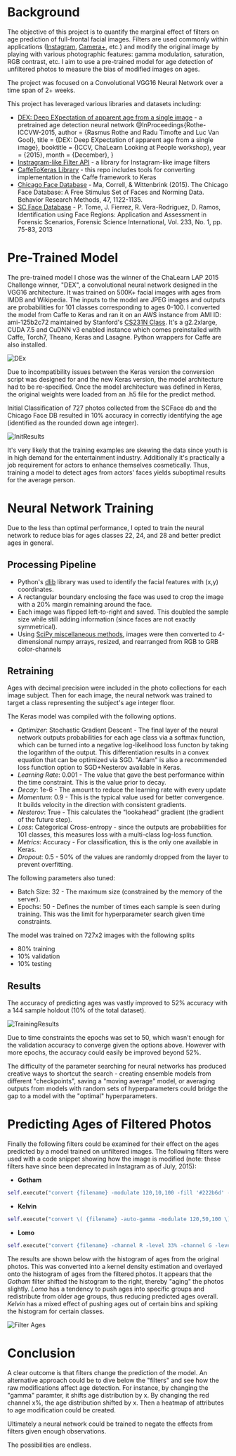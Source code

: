 # Background
The objective of this project is to quantify the marginal effect of filters on age prediction of full-frontal facial images. Filters are used commonly within applications ([Instagram](https://www.instagram.com), [Camera+](http://campl.us/), etc.) and modify the original image by playing with various photographic features: gamma modulation, saturation, RGB contrast, etc. I aim to use a pre-trained model for age detection of unfiltered photos to measure the bias of modified images on ages.

The project was focused on a Convolutional VGG16 Neural Network over a time span of 2+ weeks.

This project has leveraged various libraries and datasets including: 
- [DEX: Deep EXpectation of apparent age from a single image](https://data.vision.ee.ethz.ch/cvl/rrothe/imdb-wiki/) - a pretrained age detection neural network
@InProceedings{Rothe-ICCVW-2015,
  author = {Rasmus Rothe and Radu Timofte and Luc Van Gool},
  title = {DEX: Deep EXpectation of apparent age from a single image},
  booktitle = {ICCV, ChaLearn Looking at People workshop},
  year = {2015},
  month = {December},
}
- [Instragram-like Filter API](https://github.com/acoomans/instagram-filters) - a library for Instagram-like image filters
- [CaffeToKeras Library](https://github.com/MarcBS/keras) - this repo includes tools for converting implementation in the Caffe framework to Keras
- [Chicago Face Database](http://chicagofaces.org/) - Ma, Correll, & Wittenbrink (2015). The Chicago Face Database: A Free Stimulus Set of Faces and Norming Data. Behavior Research Methods, 47, 1122-1135.
- [SC Face Database](http://www.scface.org/) - P. Tome, J. Fierrez, R. Vera-Rodriguez, D. Ramos, Identification using Face Regions:
Application and Assessment in Forensic Scenarios, Forensic Science International, Vol. 233, No. 1, pp. 75-83, 2013

# Pre-Trained Model
The pre-trained model I chose was the winner of the ChaLearn LAP 2015 Challenge winner, "DEX", a convolutional neural network designed in the VGG16 architecture. It was trained on 500K+ facial images with ages from IMDB and Wikipedia. The inputs to the model are JPEG images and outputs are probabilities for 101 classes corresponding to ages 0-100. I converted the model from Caffe to Keras and ran it on an AWS instance from AMI ID: ami-125b2c72 maintained by Stanford's [CS231N Class](http://cs231n.github.io/aws-tutorial/). It's a g2.2xlarge, CUDA 7.5 and CuDNN v3 enabled instance which comes preinstalled with Caffe, Torch7, Theano, Keras and Lasagne. Python wrappers for Caffe are also installed.

![DEx](https://github.com/cjl2183/FilterAgeChange/tree/master/img/DEx_Img.png "DEx Architecture")

Due to incompatibility issues between the Keras version the conversion script was designed for and the new Keras version, the model architecture had to be re-specified. Once the model architecture was defined in Keras, the original weights were loaded from an .h5 file for the predict method.

Initial Classification of 727 photos collected from the SCFace db and the Chicago Face DB resulted in 10% accuracy in correctly identifying the age (identified as the rounded down age integer).

![InitResults](https://github.com/cjl2183/FilterAgeChange/tree/master/img/InitResults.png "Initial Results")

It's very likely that the training examples are skewing the data since youth is in high demand for the entertainment industry. Additionally it's practically a job requirement for actors to enhance themselves cosmetically. Thus, training a model to detect ages from actors' faces yields suboptimal results for the average person.

# Neural Network Training
Due to the less than optimal performance, I opted to train the neural network to reduce bias for ages classes 22, 24, and 28 and  better predict ages in general.

## Processing Pipeline
- Python's [dlib](http://dlib.net/python/) library was used to identify the facial features with (x,y) coordinates.
- A rectangular boundary enclosing the face was used to crop the image with a 20% margin remaining around the face.
- Each image was flipped left-to-right and saved. This doubled the sample size while still adding information (since faces are not exactly symmetrical).
- Using [SciPy miscellaneous methods](http://docs.scipy.org/doc/scipy/reference/misc.html), images were then converted to 4-dimensional numpy arrays, resized, and rearranged from RGB to GRB color-channels

## Retraining
Ages with decimal precision were included in the photo collections for each image subject. Then for each image, the neural network was trained to target a class representing the subject's age integer floor. 

The Keras model was compiled with the following options. 
- *Optimizer*: Stochastic Gradient Descent - The final layer of the neural network outputs probabilities for each age class via a softmax function, which can be turned into a negative log-likelihood loss functon by taking the logarithm of the output. This differentiation results in a convex equation that can be optimized via SGD. "Adam" is also a recommended loss function option to SGD+Nesterov available in Keras.
- *Learning Rate*: 0.001 -  The value that gave the best performance within the time constraint. This is the value prior to decay.
- *Decay*: 1e-6 - The amount to reduce the learning rate with every update
- *Momentum*: 0.9 - This is the typical value used for better convergence. It builds velocity in the direction with consistent gradients. 
- *Nesterov*: True - This calculates the "lookahead" gradient (the gradient of the future step).
- *Loss*: Categorical Cross-entropy - since the outputs are probabilities for 101 classes, this measures loss with a multi-class log-loss function. 
- *Metrics*: Accuracy - For classification, this is the only one available in Keras.
- *Dropout*: 0.5 - 50% of the values are randomly dropped from the layer to prevent overfitting.

The following parameters also tuned: 
- Batch Size: 32 - The maximum size (constrained by the memory of the server).
- Epochs: 50 - Defines the number of times each sample is seen during training. This was the limit for hyperparameter search given time constraints.

The model was trained on 727x2 images with the following splits
- 80% training
- 10% validation
- 10% testing

## Results
The accuracy of predicting ages was vastly improved to 52% accuracy with a 144 sample holdout (10% of the total dataset).

![TrainingResults](https://github.com/cjl2183/FilterAgeChange/tree/master/img/TrainingResults.png "Training Results")

Due to time constraints the epochs was set to 50, which wasn't enough for the validation accuracy to converge given the options above. However with more epochs, the accuracy could easily be improved beyond 52%. 

The difficulty of the parameter searching for neural networks has produced creative ways to shortcut the search - creating ensemble models from different "checkpoints", saving a "moving average" model, or averaging outputs from models with random sets of hyperparameters could bridge the gap to a model with the "optimal" hyperparameters. 

# Predicting Ages of Filtered Photos
Finally the following filters could be examined for their effect on the ages predicted by a model trained on unfiltered images. The following filters were used with a code snippet showing how the image is modified (note: these filters have since been deprecated in Instagram as of July, 2015):

- **Gotham**
```python
self.execute("convert {filename} -modulate 120,10,100 -fill '#222b6d' -colorize 20 -gamma 0.5 -contrast -contrast {filename}")
```
- **Kelvin**
```python
self.execute("convert \( {filename} -auto-gamma -modulate 120,50,100 \) \( -size {width}x{height} -fill 'rgba(255,153,0,0.5)' -draw 'rectangle 0,0 {width},{height}' \) -compose multiply {filename}");
```
- **Lomo**
```python
self.execute("convert {filename} -channel R -level 33% -channel G -level 33% {filename}")
```
[Filters]: https://github.com/cjl2183/FilterAgeChange/img/Filters.png "Filters"

The results are shown below with the histogram of ages from the original photos. This was converted into a kernel density estimation and overlayed onto the histogram of ages from the filtered photos. It appears that the *Gotham* filter shifted the histogram to the right, thereby "aging" the photos slightly. *Lomo* has a tendency to push ages into specific groups and redistribute from older age groups, thus reducing predicted ages overall. *Kelvin* has a mixed effect of pushing ages out of certain bins and spiking the histogram for certain classes. 

![Filter Ages](https://github.com/cjl2183/FilterAgeChange/tree/master/img/FilterAges.png "FilterAges")

# Conclusion
A clear outcome is that filters change the prediction of the model. An alternative approach could be to dive below the "filters" and see how the raw modifications affect age detection. For instance, by changing the "gamma" paramter, it shifts age distribution by x. By changing the red channel x%, the age distribution shifted by x. Then a heatmap of attributes to age modification could be created.

Ultimately a neural network could be trained to negate the effects from filters given enough observations. 

The possibilities are endless.
